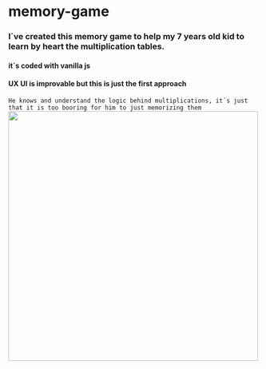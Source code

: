 
# memory-game

### I´ve created this memory game to help my 7 years old kid to learn by heart the multiplication tables. 
#### it´s coded with vanilla js
#### UX UI is improvable but this is just the first approach
`He knows and understand the logic behind multiplications, it´s just that it is too booring for him to just memorizing them`
 <img src= "https://user-images.githubusercontent.com/66262105/116687019-d6547a00-a9b4-11eb-80bb-ce59d5065bdd.png" width="500">
